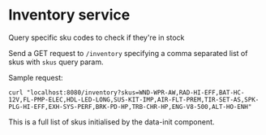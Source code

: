 # Inventory service

Query specific sku codes to check if they're in stock

Send a GET request to `/inventory` specifying a comma separated list of skus with `skus` query param.

Sample request:

```shell
curl "localhost:8080/inventory?skus=WND-WPR-AW,RAD-HI-EFF,BAT-HC-12V,FL-PMP-ELEC,HDL-LED-LONG,SUS-KIT-IMP,AIR-FLT-PREM,TIR-SET-AS,SPK-PLG-HI-EFF,EXH-SYS-PERF,BRK-PD-HP,TRB-CHR-HP,ENG-V8-500,ALT-HO-ENH"
```

This is a full list of skus initialised by the data-init component.
